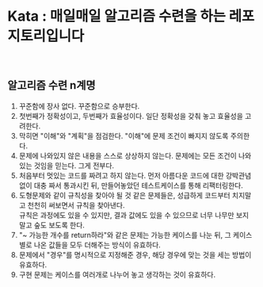 # Kata : 매일매일 알고리즘 수련을 하는 레포지토리입니다

<br />

## 알고리즘 수련 n계명

1. 꾸준함에 장사 없다. 꾸준함으로 승부한다.
2. 첫번째가 정확성이고, 두번째가 효율성이다. 일단 정확성을 갖춰 놓고 효율성을 고려한다.
3. 막히면 "이해"와 "계획"을 점검한다. "이해"에 문제 조건이 빠지지 않도록 주의한다.
4. 문제에 나와있지 않은 내용을 스스로 상상하지 않는다. 문제에는 모든 조건이 나와있는 것임을 믿는다. 그게 전부다.
5. 처음부터 멋있는 코드를 짜려고 하지 않는다. 먼저 아름다운 코드에 대한 강박관념 없이 대충 짜서 통과시킨 뒤, 만들어놓았던 테스트케이스를 통해 리팩터링한다.
6. 도형문제와 같이 규칙성을 찾아야 될 것 같은 문제들은, 성급하게 코드부터 치지말고 천천히 써보면서 규칙을 찾아낸다.  
  규칙은 과정에도 있을 수 있지만, 결과 값에도 있을 수 있으므로 너무 나무만 보지 말고 숲도 보도록 한다.
7. "~ 가능한 개수를 return하라"와 같은 문제는 가능한 케이스를 나눈 뒤, 그 케이스별로 나온 값들을 모두 더해주는 방식이 유효하다.
8. 문제에서 "경우"를 명시적으로 지정해준 경우, 해당 경우에 맞는 것을 세는 방법이 유효하다.
9. 구현 문제는 케이스를 여러개로 나누어 놓고 생각하는 것이 유효하다.
